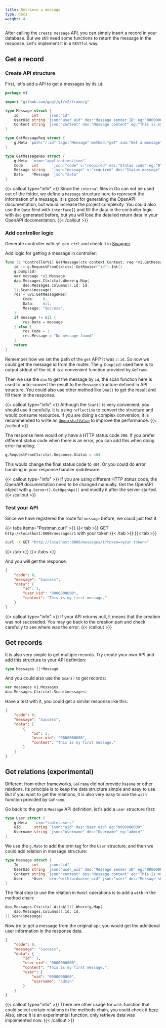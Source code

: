 ```yaml
---
title: Retrieve a message
type: docs
weight: 4
---
```


After calling the `create message` API, you can simply insert a record in your database. But we still need some functions to return the message in the response. Let's implement it in a `RESTful` way.

## Get a record

### Create API structure

First, let's add a API to get a messages by its `id`:

```go {filename="api/message/v1/show.go"}
package v1

import "github.com/gogf/gf/v2/frame/g"

type Message struct {
	Id      int    `json:"id"`
	UserUid string `json:"user_uid" des:"Message sender ID" eg:"0000000000"`
	Content string `json:"content" des:"Message content" eg:"This is my first message."`
}

type GetMessageReq struct {
	g.Meta `path:"/:id" tags:"Message" method:"get" sum:"Get a message"`
}

type GetMessageRes struct {
	g.Meta  `mime:"application/json"`
	Code    int      `json:"code" v:"required" des:"Status code" eg:"0"`
	Message string   `json:"message" v:"required" des:"Status message" eg:"Success"`
	Data    *Message `json:"data"`
}
```

{{< callout type="info" >}}
Since the `internal` files in Go can not be used out of the folder, we define a `Message` structure here to represent the information of a message. It is good for generating the OpenAPI documentation, but would increase the project complexity. You could also use the `Data` filed with `interface{}` and fill the data in the controller logic with `dao` generated before, but you will lose the detailed return data in your OpenAPI documentation.
{{< /callout >}}

### Add controller logic

Generate controller with `gf gen ctrl` and check it in [Swagger](http://localhost:8000/swagger#tag/Message/paths/~1messages~1:id/get).

Add logic for getting a message in controller:
```go {filename="internal\controller\message\message_v1_get_message.go"}
func (c *ControllerV1) GetMessage(ctx context.Context, req *v1.GetMessageReq) (res *v1.GetMessageRes, err error) {
	id := g.RequestFromCtx(ctx).GetRouter("id").Int()
	g.Dump(id)
	var message *v1.Message
	dao.Messages.Ctx(ctx).Where(g.Map{
		dao.Messages.Columns().Id: id,
	}).Scan(&message)
	res = &v1.GetMessageRes{
		Code:    0,
		Data:    nil,
		Message: "Success",
	}
	if message != nil {
		res.Data = message
	} else {
		res.Code = 1
		res.Message = "No message found"
	}
	return
}
```

Remember how we set the path of the `get` API? It was `/:id`. So now we could get the message id from the router. The `g.Dump(id)` used here is to output stdout of the id, it is a convenient function provided by `GoFrame`.

Then we use the `dao` to get the message by `id`, the scan function here is used to auto-convert the result to the `Message` structure defined in API structure. You could also use other method like `One()` to get the result and fill them in the response.

{{< callout type="info" >}}
Although the `Scan()` is very convenient, you should use it carefully. It is using `reflection` to convert the structure and would consume resources. If you are doing a complex conversion, it is recommended to write an [`UnmarshalValue`](https://goframe.org/pages/viewpage.action?pageId=1114226) to improve the performance.
{{< /callout >}}

The response here would only have a HTTP status code `200`. If you prefer different status code when there is an error, you can add this when doing error handling:

```go
g.RequestFromCtx(ctx).Response.Status = 404
```

This would change the final status code to `404`. Or you could do error handling in your response handler middleware.

{{< callout type="info" >}}
If you are using different HTTP status code, the OpenAPI documentation need to be changed manually. Get the OpenAPI object with `g.Server().GetOpenApi()` and modify it after the server started.
{{< /callout >}}

### Test your API

Since we have registered the route for `message` before, we could just test it:

{{< tabs items="Postman,curl" >}}
{{< tab >}}
GET `http://localhost:8000/messages/1` with your token
{{< /tab >}}
{{< tab >}}
```bash
curl -X GET "http://localhost:8000/messages/1?token=<your token>"
```
{{< /tab >}}
{{< /tabs >}}

And you will get the response:

```json
{
    "code": 0,
    "message": "Success",
    "data": {
        "id": 1,
        "user_uid": "0000000000",
        "content": "This is my first message."
    }
}
```

{{< callout type="info" >}}
If your API returns null, it means that the creation was not succeeded. You may go back to the creation part and check carefully to see where was the error.
{{< /callout >}}

## Get records

It is also very simple to get multiple records. Try create your own API and add this structure to your API definition:

```go
type Messages []*Message
```

And you could also use the `Scan()` to get records:

```go
var messages v1.Messages
dao.Messages.Ctx(ctx).Scan(&messages)
```

Have a test with it, you could get a similar response like this:

```json
{
    "code": 0,
    "message": "Success",
    "data": [
        {
            "id": 1,
            "user_uid": "0000000000",
            "content": "This is my first message."
        }
    ]
}
```

## Get relations (experimental)

Different from other frameworks, `GoFrame` did not provide `hasOne` or other relations. Its principle is to keep the data structure simple and easy to use. But if you want to get the relations, it is also very easy to use the `with` function provided by `GoFrame`.

Go back to the get a `Message` API definition, let's add a `user` structure first:

```go {filename="api/message/v1/show.go"}
type User struct {
	g.Meta   `orm:"table:users"`
	Uid      string `json:"uid" des:"User uid" eg:"0000000000"`
	Username string `json:"username" des:"Username" eg:"admin"`
}
```

We use the `g.Mate` to add the orm tag for the `User` structure, and then we could add relation in message structure:

```go {filename="api/message/v1/show.go"}
type Message struct {
	Id      int    `json:"id"`
	UserUId string `json:"user_uid" des:"Message sender ID" eg:"0000000000"`
	Content string `json:"content" des:"Message content" eg:"This is my first message."`
	User    *User  `orm:"with:uid=user_uid" json:"user" des:"Message sender"`
}
```

The final step to use the relation in `Model` operations is to add a `with` in the method chain:

```go {filename="internal/controller/message/message_v1_get_message.go"}
dao.Messages.Ctx(ctx).WithAll().Where(g.Map{
	dao.Messages.Columns().Id: id,
}).Scan(&message)
```

Now try to get a message from the original api, you would get the additional user information in the response data.

```json
{
    "code": 0,
    "message": "Success",
    "data": {
        "id": 1,
        "user_uid": "0000000000",
        "content": "This is my first message.",
        "user": {
            "uid": "0000000000",
            "username": "admin"
        }
    }
}
```

{{< callout type="info" >}}
There are other usage for `with` function that could select certain relations in the methods chain, you could check it [here](https://goframe.org/pages/viewpage.action?pageId=7297190). Also, since it is an experimental function, only retrieve data was implemented now.
{{< /callout >}}

